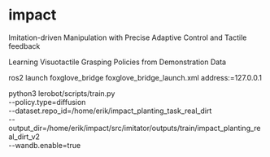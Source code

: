 # impact

Imitation-driven Manipulation with Precise Adaptive Control and Tactile feedback


Learning Visuotactile Grasping Policies from Demonstration Data

ros2 launch foxglove_bridge foxglove_bridge_launch.xml address:=127.0.0.1


python3 lerobot/scripts/train.py \
    --policy.type=diffusion \
    --dataset.repo_id=/home/erik/impact_planting_task_real_dirt \
    --output_dir=/home/erik/impact/src/imitator/outputs/train/impact_planting_real_dirt_v2 \
    --wandb.enable=true